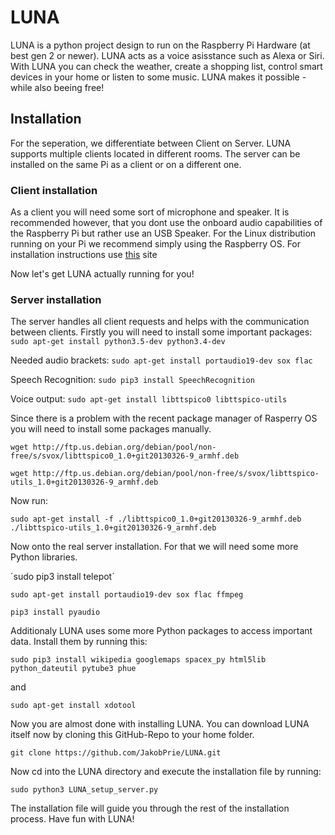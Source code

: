 # LUNA
LUNA is a python project design to run on the Raspberry Pi Hardware (at best gen 2 or newer). LUNA acts as a voice asisstance such as Alexa or Siri. 
With LUNA you can check the weather, create a shopping list, control smart devices in your home or listen to some music. LUNA makes it possible - while also beeing free!

## Installation 
For the seperation, we differentiate between Client on Server. LUNA supports multiple clients located in different rooms. 
The server can be installed on the same Pi as a client or on a different one. 

### Client installation 
As a client you will need some sort of microphone and speaker. It is recommended however, that you dont use the onboard audio capabilities of the Raspberry Pi but rather
use an USB Speaker. 
For the Linux distribution running on your Pi we recommend simply using the Raspberry OS. 
For installation instructions use [this](https://www.raspberrypi.org/downloads/raspberry-pi-os/) site

Now let's get LUNA actually running for you!

### Server installation
The server handles all client requests and helps with the communication between clients. 
Firstly you will need to install some important packages:
`sudo apt-get install python3.5-dev python3.4-dev`

Needed audio brackets:
`sudo apt-get install portaudio19-dev sox flac`

Speech Recognition: 
`sudo pip3 install SpeechRecognition` 

Voice output: 
`sudo apt-get install libttspico0 libttspico-utils` 

Since there is a problem with the recent package manager of Rasperry OS you will need to install some packages manually.

`wget http://ftp.us.debian.org/debian/pool/non-free/s/svox/libttspico0_1.0+git20130326-9_armhf.deb` 

`wget http://ftp.us.debian.org/debian/pool/non-free/s/svox/libttspico-utils_1.0+git20130326-9_armhf.deb`

Now run:

`sudo apt-get install -f ./libttspico0_1.0+git20130326-9_armhf.deb ./libttspico-utils_1.0+git20130326-9_armhf.deb`


Now onto the real server installation. For that we will need some more Python libraries.

´sudo pip3 install telepot´

`sudo apt-get install portaudio19-dev sox flac ffmpeg`

`pip3 install pyaudio` 

Additionaly LUNA uses some more Python packages to access important data. Install them by running this: 

`sudo pip3 install wikipedia googlemaps spacex_py html5lib python_dateutil pytube3 phue`

and

`sudo apt-get install xdotool`

Now you are almost done with installing LUNA. You can download LUNA itself now by cloning this GitHub-Repo to your home folder.

`git clone https://github.com/JakobPrie/LUNA.git`

Now cd into the LUNA directory and execute the installation file by running:

`sudo python3 LUNA_setup_server.py`

The installation file will guide you through the rest of the installation process. Have fun with LUNA!
